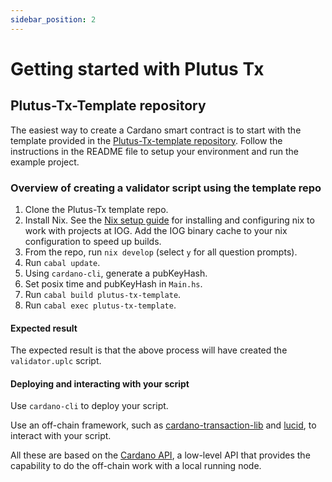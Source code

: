 ```yaml
---
sidebar_position: 2
---
```


# Getting started with Plutus Tx

## Plutus-Tx-Template repository

The easiest way to create a Cardano smart contract is to start with the template provided in the [Plutus-Tx-template repository](https://github.com/IntersectMBO/plutus-tx-template). Follow the instructions in the README file to setup your environment and run the example project. 

### Overview of creating a validator script using the template repo

1. Clone the Plutus-Tx template repo.
2. Install Nix. See the [Nix setup guide](https://github.com/input-output-hk/iogx/blob/main/doc/nix-setup-guide.md) for installing and configuring nix to work with projects at IOG. Add the IOG binary cache to your nix configuration to speed up builds. 
3. From the repo, run `nix develop` (select `y` for all question prompts).
4. Run `cabal update`.
5. Using `cardano-cli`, generate a pubKeyHash.
6. Set posix time and pubKeyHash in `Main.hs`.
7. Run `cabal build plutus-tx-template`.
8. Run `cabal exec plutus-tx-template`.

#### Expected result
The expected result is that the above process will have created the `validator.uplc` script.

#### Deploying and interacting with your script

Use `cardano-cli` to deploy your script. 

Use an off-chain framework, such as [cardano-transaction-lib](https://github.com/Plutonomicon/cardano-transaction-lib) and [lucid](https://github.com/spacebudz/lucid), to interact with your script. 

All these are based on the [Cardano API](https://github.com/IntersectMBO/cardano-api), a low-level API that provides the capability to do the off-chain work with a local running node.
